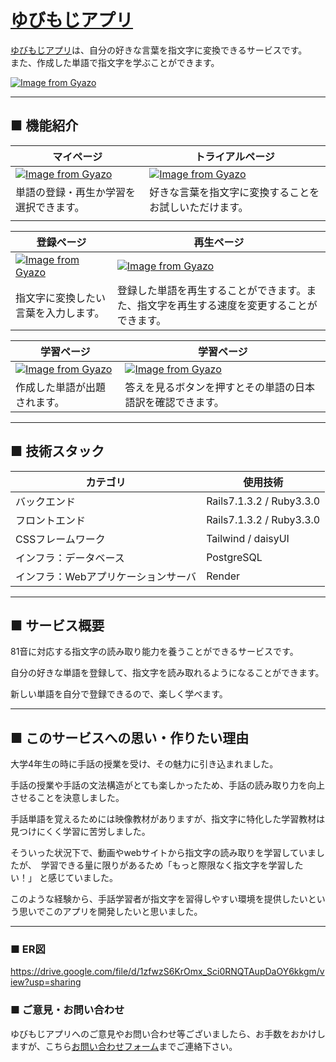 # [ゆびもじアプリ](https://yubimoji.com/)

[ゆびもじアプリ](https://yubimoji.com/)は、自分の好きな言葉を指文字に変換できるサービスです。  
また、作成した単語で指文字を学ぶことができます。


[![Image from Gyazo](https://i.gyazo.com/bbc1b9c71c092ed2131cf7be9b046a31.png)](https://gyazo.com/bbc1b9c71c092ed2131cf7be9b046a31)  
  
*** 

## ■ 機能紹介

| マイページ                                                                                                                          | トライアルページ                                                                                                                    | 
| ----------------------------------------------------------------------------------------------------------------------------------- | ----------------------------------------------------------------------------------------------------------------------------------- | 
| [![Image from Gyazo](https://i.gyazo.com/68069c95acdb8639d75d578816a07e2b.png)](https://gyazo.com/68069c95acdb8639d75d578816a07e2b) | [![Image from Gyazo](https://i.gyazo.com/041372d683763dc02c1d28d41fbe2b77.png)](https://gyazo.com/041372d683763dc02c1d28d41fbe2b77) | 
| 単語の登録・再生か学習を選択できます。                                                                                              | 好きな言葉を指文字に変換することをお試しいただけます。                                                                                                    | 
|                                                                                                                                     |                                                                                                                                     | 

| 登録ページ                                                                                                                      | 再生ページ                                                                                                                            | 
| ----------------------------------------------------------------------------------------------------------------------------------- | ----------------------------------------------------------------------------------------------------------------------------------- | 
| [![Image from Gyazo](https://i.gyazo.com/d41bc25f3ad9bac1785ae387b750cb55.png)](https://gyazo.com/d41bc25f3ad9bac1785ae387b750cb55) | [![Image from Gyazo](https://i.gyazo.com/c118d5692e52df30c1b7c20b6538178a.png)](https://gyazo.com/c118d5692e52df30c1b7c20b6538178a) | 
| 指文字に変換したい言葉を入力します。                                                                                                | 登録した単語を再生することができます。また、指文字を再生する速度を変更することができます。                                          | 

| 学習ページ                                                                                                                          | 学習ページ                                                                                                                                    | 
| ----------------------------------------------------------------------------------------------------------------------------------- | ----------------------------------------------------------------------------------------------------------------------------------- | 
| [![Image from Gyazo](https://i.gyazo.com/e90f05c8ce5a413f56f1cf5c91ed6784.png)](https://gyazo.com/e90f05c8ce5a413f56f1cf5c91ed6784) | [![Image from Gyazo](https://i.gyazo.com/b271b9c995737434d40311ef126af300.png)](https://gyazo.com/b271b9c995737434d40311ef126af300) | 
| 作成した単語が出題されます。                                                                                                        | 答えを見るボタンを押すとその単語の日本語訳を確認できます。

***
## ■ 技術スタック

| カテゴリ                            | 使用技術                 | 
| ----------------------------------- | ------------------------ | 
| バックエンド                        | Rails7.1.3.2 / Ruby3.3.0 | 
| フロントエンド                      | Rails7.1.3.2 / Ruby3.3.0 | 
| CSSフレームワーク                   | Tailwind / daisyUI       | 
| インフラ：データベース              | PostgreSQL               | 
| インフラ：Webアプリケーションサーバ | Render                   | 

***

## ■ サービス概要

81音に対応する指文字の読み取り能力を養うことができるサービスです。

自分の好きな単語を登録して、指文字を読み取れるようになることができます。  

新しい単語を自分で登録できるので、楽しく学べます。

***

## ■ このサービスへの思い・作りたい理由

大学4年生の時に手話の授業を受け、その魅力に引き込まれました。

手話の授業や手話の文法構造がとても楽しかったため、手話の読み取り力を向上させることを決意しました。

手話単語を覚えるためには映像教材がありますが、指文字に特化した学習教材は見つけにくく学習に苦労しました。

そういった状況下で、動画やwebサイトから指文字の読み取りを学習していましたが、　学習できる量に限りがあるため「もっと際限なく指文字を学習したい！」 と感じていました。

このような経験から、手話学習者が指文字を習得しやすい環境を提供したいという思いでこのアプリを開発したいと思いました。  


***
### ■ ER図

https://drive.google.com/file/d/1zfwzS6KrOmx_Sci0RNQTAupDaOY6kkgm/view?usp=sharing  

### ■ ご意見・お問い合わせ  
ゆびもじアプリへのご意見やお問い合わせ等ございましたら、お手数をおかけしますが、こちら[お問い合わせフォーム](https://forms.gle/8AYxxsygsuN3zjPP8)までご連絡下さい。



